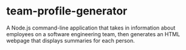 # team-profile-generator
A  Node.js command-line application that takes in information about employees on a software engineering team, then generates an HTML webpage that displays summaries for each person.
